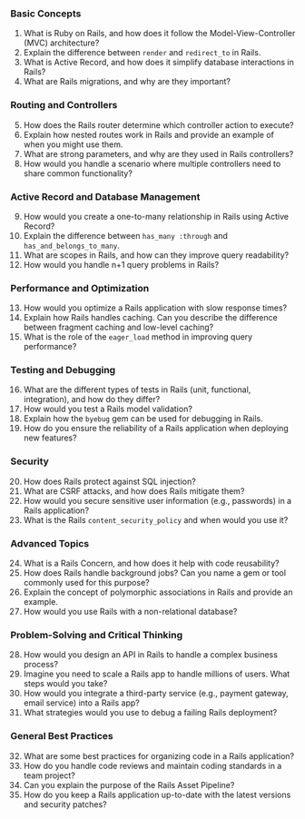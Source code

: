 ### Basic Concepts
1. What is Ruby on Rails, and how does it follow the Model-View-Controller (MVC) architecture?  
2. Explain the difference between `render` and `redirect_to` in Rails.  
3. What is Active Record, and how does it simplify database interactions in Rails?  
4. What are Rails migrations, and why are they important?  

### Routing and Controllers
5. How does the Rails router determine which controller action to execute?  
6. Explain how nested routes work in Rails and provide an example of when you might use them.  
7. What are strong parameters, and why are they used in Rails controllers?  
8. How would you handle a scenario where multiple controllers need to share common functionality?  

### Active Record and Database Management
9. How would you create a one-to-many relationship in Rails using Active Record?  
10. Explain the difference between `has_many :through` and `has_and_belongs_to_many`.  
11. What are scopes in Rails, and how can they improve query readability?  
12. How would you handle n+1 query problems in Rails?  

### Performance and Optimization
13. How would you optimize a Rails application with slow response times?  
14. Explain how Rails handles caching. Can you describe the difference between fragment caching and low-level caching?  
15. What is the role of the `eager_load` method in improving query performance?  

### Testing and Debugging
16. What are the different types of tests in Rails (unit, functional, integration), and how do they differ?  
17. How would you test a Rails model validation?  
18. Explain how the `byebug` gem can be used for debugging in Rails.  
19. How do you ensure the reliability of a Rails application when deploying new features?  

### Security
20. How does Rails protect against SQL injection?  
21. What are CSRF attacks, and how does Rails mitigate them?  
22. How would you secure sensitive user information (e.g., passwords) in a Rails application?  
23. What is the Rails `content_security_policy` and when would you use it?  

### Advanced Topics
24. What is a Rails Concern, and how does it help with code reusability?  
25. How does Rails handle background jobs? Can you name a gem or tool commonly used for this purpose?  
26. Explain the concept of polymorphic associations in Rails and provide an example.  
27. How would you use Rails with a non-relational database?  

### Problem-Solving and Critical Thinking
28. How would you design an API in Rails to handle a complex business process?  
29. Imagine you need to scale a Rails app to handle millions of users. What steps would you take?  
30. How would you integrate a third-party service (e.g., payment gateway, email service) into a Rails app?  
31. What strategies would you use to debug a failing Rails deployment?  

### General Best Practices
32. What are some best practices for organizing code in a Rails application?  
33. How do you handle code reviews and maintain coding standards in a team project?  
34. Can you explain the purpose of the Rails Asset Pipeline?  
35. How do you keep a Rails application up-to-date with the latest versions and security patches?  


